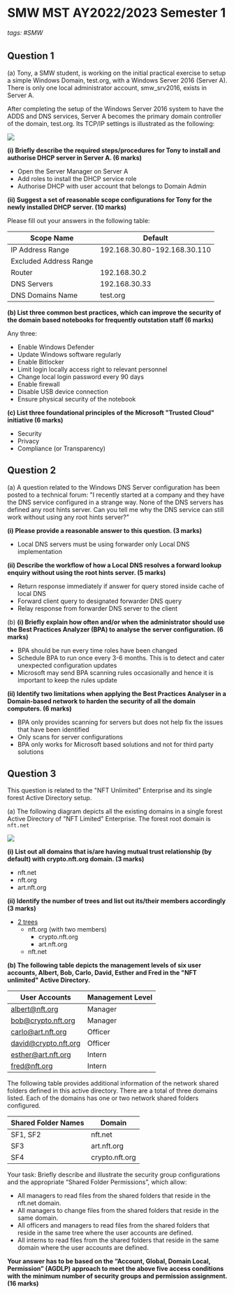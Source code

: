 # SMW MST AY2022/2023 Semester 1

###### tags: #SMW 

## Question 1 
(a) Tony, a SMW student, is working on the initial practical exercise to setup a simple Windows Domain, test.org, with a Windows Server 2016 (Server A). There is only one local administrator account, smw_srv2016, exists in Server A.

After completing the setup of the Windows Server 2016 system to have the ADDS and DNS services, Server A becomes the primary domain controller of the domain, test.org. Its TCP/IP settings is illustrated as the following:

![](https://i.imgur.com/TtEN7wK.png)
 
 **(i) Briefly describe the required steps/procedures for Tony to install and authorise DHCP server in Server A. (6 marks)**
 - Open the Server Manager on Server A
 - Add roles to install the DHCP service role 
 - Authorise DHCP with user account that belongs to Domain Admin

**(ii) Suggest a set of reasonable scope configurations for Tony for the newly installed DHCP server. (10 marks)**

Please fill out your answers in the following table:

| Scope Name             | Default                      |
| ---------------------- | ---------------------------- |
| IP Address Range       | 192.168.30.80-192.168.30.110 |
| Excluded Address Range |                              |
| Router                 | 192.168.30.2                 |
| DNS Servers            | 192.168.30.33                |
| DNS Domains Name       | test.org                     |

**(b) List three common best practices, which can improve the security of the domain based notebooks for frequently outstation staff (6 marks)**

Any three:
- Enable Windows Defender
- Update Windows software regularly
- Enable Bitlocker
- Limit login locally access right to relevant personnel
- Change local login password every 90 days
- Enable firewall
- Disable USB device connection
- Ensure physical security of the notebook

**(c) List three foundational principles of the Microsoft "Trusted Cloud" initiative (6 marks)**
- Security
- Privacy
- Compliance (or Transparency)

## Question 2
(a) A question related to the Windows DNS Server configuration has been posted to a technical forum: "I recently started at a company and they have the DNS service configured in a strange way. None of the DNS servers has defined any root hints server. Can you tell me why the DNS service can still work without using any root hints server?"

**(i) Please provide a reasonable answer to this question. (3 marks)**
- Local DNS servers must be using forwarder only Local DNS implementation

**(ii) Describe the workflow of how a Local DNS resolves a forward lookup enquiry without using the root hints server. (5 marks)**
- Return response immediately if answer for query stored inside cache of local DNS
- Forward client query to designated forwarder DNS query
- Relay response from forwarder DNS server to the client

(b) 
**(i) Briefly explain how often and/or when the administrator should use the Best Practices Analyzer (BPA) to analyse the server configuration. (6 marks)**
- BPA should be run every time roles have been changed
- Schedule BPA to run once every 3-6 months. This is to detect and cater unexpected configuration updates
- Microsoft may send BPA scanning rules occasionally and hence it is important to keep the rules update  

**(ii) Identify two limitations when applying the Best Practices Analyser in a Domain-based network to harden the security of all the domain computers. (6 marks)**
- BPA only provides scanning for servers but does not help fix the issues that have been identified
- Only scans for server configurations
- BPA only works for Microsoft based solutions and not for third party solutions

## Question 3
This question is related to the "NFT Unlimited" Enterprise and its single forest Active Directory setup.

(a) The following diagram depicts all the existing domains in a single forest Active Directory of "NFT Limited" Enterprise. The forest root domain is `nft.net`

![](https://i.imgur.com/WtCw4Pi.png)

**(i) List out all domains that is/are having mutual trust relationship (by default) with crypto.nft.org domain. (3 marks)**
- nft.net
- nft.org
- art.nft.org

**(ii) Identify the number of trees and list out its/their members accordingly (3 marks)**
- <u>2 trees</u>
	- nft.org (with two members)
		- crypto.nft.org
		- art.nft.org
	- nft.net

**(b) The following table depicts the management levels of six user accounts, Albert, Bob, Carlo, David, Esther and Fred in the "NFT unlimited" Active Directory.**

| User Accounts        | Management Level |
| -------------------- | ---------------- |
| albert@nft.org       | Manager          |
| bob@crypto.nft.org   | Manager          |
| carlo@art.nft.org    | Officer          |
| david@crypto.nft.org | Officer          |
| esther@art.nft.org   | Intern           |
| fred@nft.org         | Intern           |

The following table provides additional information of the network shared folders defined in this active directory. There are a total of three domains listed. Each of the domains has one or two network shared folders configured.

| Shared Folder Names | Domain         |
| ------------------- | -------------- |
| SF1, SF2            | nft.net        |
| SF3                 | art.nft.org    |
| SF4                 | crypto.nft.org |

Your task: Briefly describe and illustrate the security group configurations and the appropriate “Shared Folder Permissions”, which allow:
- All managers to read files from the shared folders that reside in the nft.net domain.
- All managers to change files from the shared folders that reside in the same domain.
- All officers and managers to read files from the shared folders that reside in the same tree where the user accounts are defined.
- All interns to read files from the shared folders that reside in the same domain where the user accounts are defined.

**Your answer has to be based on the “Account, Global, Domain Local, Permission” (AGDLP) approach to meet the above five access conditions with the minimum number of security groups and permission assignment. (16 marks)**